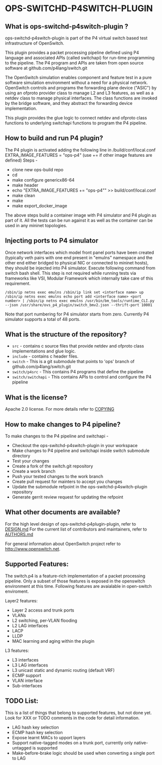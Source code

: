 OPS-SWITCHD-P4SWITCH-PLUGIN
============================

What is ops-switchd-p4switch-plugin ?
--------------------------------------
ops-switchd-p4switch-plugin is part of the P4 virtual switch based test
infrastructure of OpenSwitch.

This plugin provides a packet processing pipeline defined using P4 language 
and associated APIs (called switchapi) for run-time programming to the pipeline.
The P4 program and APIs are taken from open source software at github.com/p4lang/switch.git

The OpenSwitch simulation enables component and feature test in a pure software
simulation environment without a need for a physical network.
OpenSwitch controls and programs the forwarding plane device ("ASIC")
by using an ofproto provider class to manage L2 and L3 features, as well as a
netdev class to manage physical interfaces. The class functions are invoked
by the bridge software, and they abstract the forwarding device implementation.

This plugin provides the glue logic to connect netdev and ofproto class functions to
underlying switchapi functions to program the P4 pipeline.

How to build and run P4 plugin?
-------------------------------
The P4 plugin is activated adding the following line in <workspace>/build/conf/local.conf
EXTRA_IMAGE_FEATURES = "ops-p4"  (use += if other image features are defined)
Steps -
* clone new ops-build repo
* cd <ops-build>
* make configure genericx86-64
* make header
* echo "EXTRA_IMAGE_FEATURES += \"ops-p4\"" >> build/conf/local.conf
* make clean
* make
* make export_docker_image

The above steps build a container image with P4 simulator and P4 plugin as part of it.
All the tests can be run against it as well as the container can be used in any mininet
topologies.

Injecting ports to P4 simulator
-------------------------------
Once network interfaces which model front panel ports have been created
(typically veth pairs with one end present in "emulns" namespace and the other
end either bridged to physical NIC or connected to mininet hosts), they should
be injected into P4 simulator. Execute following command from switch bash shell.
This step is not required while running tests via frameworks like VSI, Modular
Framework which internally take care of this requirement.

```
/sbin/ip netns exec emulns /sbin/ip link set <interface name> up
/sbin/ip netns exec emulns echo port add <interface name> <port number> | /sbin/ip netns exec emulns /usr/bin/bm_tools/runtime_CLI.py --json /usr/share/ovs_p4_plugin/switch_bmv2.json --thrift-port 10001
```

Note that port numbering for P4 simulator starts from zero. Currently P4 simulator
supports a total of 48 ports.

What is the structure of the repository?
----------------------------------------
* `src` - contains c source files that provide netdev and ofproto class implementations and glue logic.
* `include` - contains c header files.
* `switch` - This is a git submodule that points to 'ops' branch of github.com/p4lang/switch.git
* `switch/p4src` - This contains P4 programs that define the pipeline
* `switch/switchapi` - This contains APIs to control and configure the P4 pipeline


What is the license?
--------------------
Apache 2.0 license. For more details refer to [COPYING](http://git.openswitch.net/cgit/openswitch/ops-switchd-p4switch-plugin/tree/COPYING)


How to make changes to P4 pipeline?
-----------------------------------
To make changes to the P4 pipeline and switchapi -
* Checkout the ops-switchd-p4switch-plugin in your workspace
* Make changes to P4 pipeline and switchapi inside switch submodule directory
* Test your changes
* Create a fork of the switch.git repository
* Create a work branch
* Push your tested changes to the work branch
* Create pull request for mainters to accept you changes
* Update the submodule refpoint in the ops-switchd-p4switch-plugin repository
* Generate gerrit review request for updating the refpoint

What other documents are available?
-----------------------------------
For the high level design of ops-switchd-p4plugin-plugin, refer to [DESIGN.md](http://www.openswitch.net/documents/dev/ops-switchd-p4plugin-plugin/tree/DESIGN.md)
For the current list of contributors and maintainers, refer to [AUTHORS.md](http://git.openswitch.net/cgit/openswitch/ops-switchd-p4plugin-plugin/tree/AUTHORS)

For general information about OpenSwitch project refer to http://www.openswitch.net.


Supported Features:
-------------------
The switch.p4 is a feature-rich implementation of a packet processing pipeline.
Only a subset of those features is exposed in the openswitch environment at this time.
Following features are avaialable in open-switch enviroment.

Layer2 features:
- Layer 2 access and trunk ports
- VLANs
- L2 switching, per-VLAN flooding
- L2 LAG interfaces
- LACP
- LLDP
- MAC learning and aging within the plugin

L3 features:
- L3 interfaces
- L3 LAG interfaces
- L3 unicast static and dynamic routing (default VRF)
- ECMP support
- VLAN interface
- Sub-interfaces

TODO List:
----------
This is a list of things that belong to supported features, but not done yet.
Look for XXX or TODO comments in the code for detail information.
- LAG hash key selection
- ECMP hash key selection
- Expose learnt MACs to upport layers
- Support native-tagged modes on a trunk port, currently only native-untagged is supported
- Make-before-brake logic should be used when converting a single port to LAG
